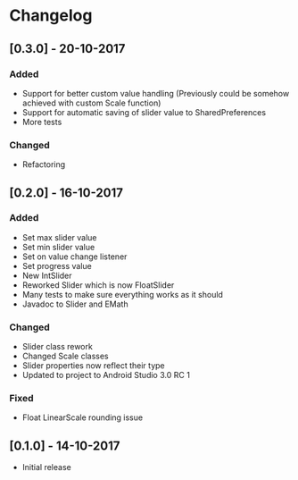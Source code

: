 # Changelog

## [0.3.0] - 20-10-2017
### Added
- Support for better custom value handling (Previously could be somehow achieved with custom Scale function)
- Support for automatic saving of slider value to SharedPreferences
- More tests

### Changed
- Refactoring

## [0.2.0] - 16-10-2017
### Added
- Set max slider value
- Set min slider value
- Set on value change listener
- Set progress value
- New IntSlider
- Reworked Slider which is now FloatSlider
- Many tests to make sure everything works as it should
- Javadoc to Slider and EMath

### Changed
- Slider class rework
- Changed Scale classes
- Slider properties now reflect their type
- Updated to project to Android Studio 3.0 RC 1

### Fixed
- Float LinearScale rounding issue

## [0.1.0] - 14-10-2017
- Initial release